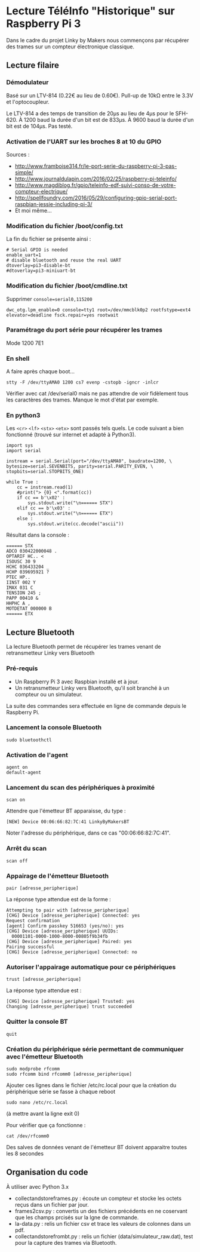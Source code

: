 # Lecture TéléInfo "Historique" sur Raspberry Pi 3

Dans le cadre du projet Linky by Makers nous commençons par récupérer des trames sur un compteur électronique classique.

## Lecture filaire

### Démodulateur
Basé sur un LTV-814 (0.22€ au lieu de 0.60€).
Pull-up de 10kΩ entre le 3.3V et l'optocoupleur.

Le LTV-814 a des temps de transition de 20µs au lieu de 4µs pour le SFH-620. À 1200 baud la durée d'un bit est de 833µs. À 9600 baud la durée d'un bit est de 104µs. Pas testé.


### Activation de l'UART sur les broches 8 at 10 du GPIO

Sources :
- http://www.framboise314.fr/le-port-serie-du-raspberry-pi-3-pas-simple/
- http://www.journaldulapin.com/2016/02/25/raspberry-pi-teleinfo/
- http://www.magdiblog.fr/gpio/teleinfo-edf-suivi-conso-de-votre-compteur-electrique/
- http://spellfoundry.com/2016/05/29/configuring-gpio-serial-port-raspbian-jessie-including-pi-3/
- Et moi même...



### Modification du fichier /boot/config.txt
La fin du fichier se présente ainsi :

    # Serial GPIO is needed
    enable_uart=1
    # disable bluetooth and reuse the real UART
    dtoverlay=pi3-disable-bt
    #dtoverlay=pi3-miniuart-bt

### Modification du fichier /boot/cmdline.txt
Supprimer `console=serial0,115200`

    dwc_otg.lpm_enable=0 console=tty1 root=/dev/mmcblk0p2 rootfstype=ext4 elevator=deadline fsck.repair=yes rootwait

### Paramétrage du port série pour récupérer les trames
Mode 1200 7E1

### En shell
A faire après chaque boot...

    stty -F /dev/ttyAMA0 1200 cs7 evenp -cstopb -igncr -inlcr

Vérifier avec cat /dev/serial0 mais ne pas attendre de voir fidèlement tous les caractères des trames. Manque le mot d'état par exemple.

### En python3
Les `<cr>` `<lf>` `<stx>` `<etx>` sont passés tels quels. Le code suivant a bien fonctionné (trouvé sur internet et adapté à Python3).


    import sys
    import serial

    instream = serial.Serial(port="/dev/ttyAMA0", baudrate=1200, \
    bytesize=serial.SEVENBITS, parity=serial.PARITY_EVEN, \
    stopbits=serial.STOPBITS_ONE)

    while True :
        cc = instream.read(1)
        #print("> {0} <".format(cc))
        if cc == b'\x02' :
            sys.stdout.write("\n====== STX")
        elif cc == b'\x03' :
            sys.stdout.write("\n====== ETX")
        else :
            sys.stdout.write(cc.decode("ascii"))


Résultat dans la console :

    ====== STX
    ADCO 030422000048 .
    OPTARIF HC.. <
    ISOUSC 30 9
    HCHC 036433204 _
    HCHP 039695921 ?
    PTEC HP..
    IINST 002 Y
    IMAX 031 C
    TENSION 245 ;
    PAPP 00410 &
    HHPHC A ,
    MOTDETAT 000000 B
    ====== ETX


## Lecture Bluetooth

La lecture Bluetooth permet de récupérer les trames venant de retransmetteur Linky vers Bluetooth

### Pré-requis

* Un Raspberry Pi 3 avec Raspbian installé et à jour.
* Un retransmetteur Linky vers Bluetooth, qu'il soit branché à un compteur ou un simulateur.

La suite des commandes sera effectuée en ligne de commande depuis le Raspberry Pi.

### Lancement la console Bluetooth

    sudo bluetoothctl

### Activation de l'agent

    agent on
    default-agent

### Lancement du scan des périphériques à proximité

    scan on

Attendre que l'émetteur BT apparaisse, du type :

    [NEW] Device 00:06:66:82:7C:41 LinkyByMakersBT

Noter l'adresse du périphérique, dans ce cas "00:06:66:82:7C:41".

### Arrêt du scan

    scan off

### Appairage de l'émetteur Bluetooth

    pair [adresse_peripherique]

La réponse type attendue est de la forme :

    Attempting to pair with [adresse_peripherique]
    [CHG] Device [adresse_peripherique] Connected: yes
    Request confirmation
    [agent] Confirm passkey 516653 (yes/no): yes
    [CHG] Device [adresse_peripherique] UUIDs:
      00001101-0000-1000-8000-00805f9b34fb
    [CHG] Device [adresse_peripherique] Paired: yes
    Pairing successful
    [CHG] Device [adresse_peripherique] Connected: no

### Autoriser l'appairage automatique pour ce périphériques

    trust [adresse_peripherique]

La réponse type attendue est :

    [CHG] Device [adresse_peripherique] Trusted: yes
    Changing [adresse_peripherique] trust succeeded

### Quitter la console BT
    quit


### Création du périphérique série permettant de communiquer avec l'émetteur Bluetooth
    sudo modprobe rfcomm
    sudo rfcomm bind rfcomm0 [adresse_peripherique]

Ajouter ces lignes dans le fichier /etc/rc.local pour que la création du périphérique série se fasse à chaque reboot

    sudo nano /etc/rc.local

(à mettre avant la ligne exit 0)

Pour vérifier que ça fonctionne :

    cat /dev/rfcomm0

Des salves de données venant de l'émetteur BT doivent apparaitre toutes les 8 secondes



## Organisation du code

À utiliser avec Python 3.x

* collectandstoreframes.py : écoute un compteur et stocke les octets reçus dans un fichier par jour.
* frames2csv.py : convertis un des fichiers précédents en ne coservant que les champs prcisés sur la lgne de commande.
* la-data.py : relis un fichier csv et trace les valeurs de colonnes dans un pdf.
* collectandstorefrombt.py : relis un fichier (data/simulateur_raw.dat), test pour la capture des trames via Bluetooth.
